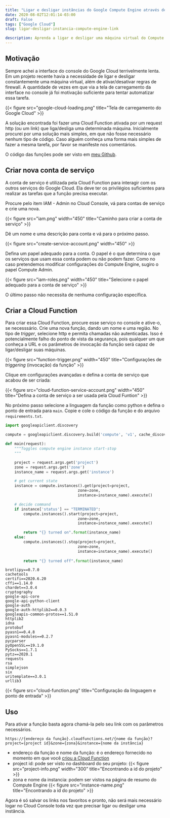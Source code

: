 ```yaml
---
title: "Ligar e desligar instâncias do Google Compute Engine através de um link"
date: 2020-08-02T12:01:14-03:00
draft: False
tags: ["Google Cloud"]
slug: ligar-desligar-instancia-compute-engine-link

description: Aprenda a ligar e desligar uma máquina virtual do Compute Engine sem precisar entrar no console do Google Cloud.
---
```


<!--more-->

## Motivação
Sempre achei a interface do console do Google Cloud terrivelmente lenta. Em um projeto recente havia a necessidade de ligar e desligar constantemente uma máquina virtual, além de ativar/desativar regras de firewall. A quantidade de vezes em que via a tela de carregamento da interface no console já foi motivação suficiente para tentar automatizar essa tarefa.

{{< figure src="google-cloud-loading.png" title="Tela de carregamento do Google Cloud"  >}}

A solução encontrada foi fazer uma Cloud Function ativada por um request http (ou um link) que liga/desliga uma determinada máquina. Inicialmente procurei por uma solução mais simples, em que não fosse necessário nenhum tipo de código. Caso alguém conheça uma forma mais simples de fazer a mesma tarefa, por favor se manifeste nos comentários.

O código das funções pode ser visto em [meu Github](https://github.com/ppozzobon/cloud_funcs_utils).

## Criar nova conta de serviço
A conta de serviço é utilizada pela Cloud Function para interagir com os outros serviços do Google Cloud. Ela deve ter os privilégios suficientes para realizar as tarefas que a função precisa executar.

Procure pelo item IAM - Admin no Cloud Console, vá para contas de serviço e crie uma nova.

{{< figure src="iam.png" width="450" title="Caminho para criar a conta de serviço" >}}

Dê um nome e uma descrição para conta e vá para o próximo passo.

{{< figure src="create-service-account.png" width="450"  >}}

Defina um papel adequado para a conta. O papel é o que determina o que os serviços que usam essa conta podem ou não podem fazer. Como no caso pretendemos modificar configurações do Compute Engine, sugiro o papel Compute Admin.

{{< figure src="iam-roles.png" width="450" title="Selecione o papel adequado para a conta de serviço" >}}

O último passo não necessita de nenhuma configuração específica.

## Criar a Cloud Function

Para criar essa Cloud Function, procure esse serviço no console e ative-o, se necesssário. Crie uma nova função, dando um nome e uma região. No tipo de *trigger*, selecione http e permita chamadas não autenticadas. Isso é potencialmente falho do ponto de vista da segurança, pois qualquer um que conheça a URL e os parâmetros de invocação da função será capaz de ligar/desligar suas máquinas.

{{< figure src="function-trigger.png" width="450" title="Configurações de *triggering* (invocação) da função"  >}}

Clique em configurações avançadas e defina a conta de serviço que acabou de ser criada:

{{< figure src="cloud-function-service-account.png" width="450" title="Defina a conta de serviço a ser usada pela Cloud Funtion"  >}}

No próximo passo selecione a linguagem da função como python e defina o ponto de entrada para `main`. Copie e cole o código da função e do arquivo `requirements.txt`.

```python
import googleapiclient.discovery

compute = googleapiclient.discovery.build('compute', 'v1', cache_discovery=False)

def main(request):
    """Toggles compute engine instance start-stop
    """

    project = request.args.get('project')
    zone = request.args.get('zone')
    instance_name = request.args.get('instance')

    # get current state
    instance = compute.instances().get(project=project,
                                zone=zone,
                                instance=instance_name).execute()

    # decide command
    if instance['status'] == "TERMINATED":
        compute.instances().start(project=project,
                                zone=zone,
                                instance=instance_name).execute()

        return "{} turned on".format(instance_name)
    else:
        compute.instances().stop(project=project,
                                zone=zone,
                                instance=instance_name).execute()
        
        return "{} turned off".format(instance_name)
```

```
brotlipy==0.7.0
cachetools
certifi==2020.6.20
cffi==1.14.0
chardet==3.0.4
cryptography
google-api-core
google-api-python-client
google-auth
google-auth-httplib2==0.0.3
googleapis-common-protos==1.51.0
httplib2
idna
protobuf
pyasn1==0.4.8
pyasn1-modules==0.2.7
pycparser
pyOpenSSL==19.1.0
PySocks==1.7.1
pytz==2020.1
requests
rsa
simplejson
six
uritemplate==3.0.1
urllib3
```

{{< figure src="cloud-function.png" title="Configuração da linguagem e ponto de entrada"  >}}

## Uso
Para ativar a função basta agora chamá-la pelo seu link com os parâmetros necessários.

```
https://{endereço da função}.cloudfunctions.net/{nome da função}?project={project id}&zone={zona}&instance={nome da instância}
```

- endereço da função e nome da função: é o endereço fornecido no momento em que você [criou a Cloud Function](#criar-a-cloud-function)
- project id: pode ser visto no dashboard do seu projeto:
  {{< figure src="project-info.png" width="300" title="Encontrando a id do projeto"  >}}
- zona e nome da instancia: podem ser vistos na página de resumo do Compute Engine
  {{< figure src="instance-name.png" title="Encontrando a id do projeto"  >}}

Agora é só salvar os links nos favoritos e pronto, não será mais necessário logar no Cloud Console toda vez que precisar ligar ou desligar uma instância.